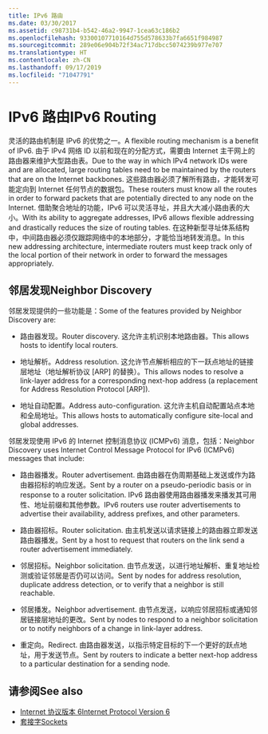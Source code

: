 ```yaml
---
title: IPv6 路由
ms.date: 03/30/2017
ms.assetid: c98731b4-b542-46a2-9947-1cea63c186b2
ms.openlocfilehash: 93300107710164d755d578633b7fa6651f984987
ms.sourcegitcommit: 289e06e904b72f34ac717dbcc5074239b977e707
ms.translationtype: HT
ms.contentlocale: zh-CN
ms.lasthandoff: 09/17/2019
ms.locfileid: "71047791"
---
```

# <a name="ipv6-routing"></a><span data-ttu-id="068d6-102">IPv6 路由</span><span class="sxs-lookup"><span data-stu-id="068d6-102">IPv6 Routing</span></span>
<span data-ttu-id="068d6-103">灵活的路由机制是 IPv6 的优势之一。</span><span class="sxs-lookup"><span data-stu-id="068d6-103">A flexible routing mechanism is a benefit of IPv6.</span></span> <span data-ttu-id="068d6-104">由于 IPv4 网络 ID 以前和现在的分配方式，需要由 Internet 主干网上的路由器来维护大型路由表。</span><span class="sxs-lookup"><span data-stu-id="068d6-104">Due to the way in which IPv4 network IDs were and are allocated, large routing tables need to be maintained by the routers that are on the Internet backbones.</span></span> <span data-ttu-id="068d6-105">这些路由器必须了解所有路由，才能转发可能定向到 Internet 任何节点的数据包。</span><span class="sxs-lookup"><span data-stu-id="068d6-105">These routers must know all the routes in order to forward packets that are potentially directed to any node on the Internet.</span></span> <span data-ttu-id="068d6-106">借助聚合地址的功能，IPv6 可以灵活寻址，并且大大减小路由表的大小。</span><span class="sxs-lookup"><span data-stu-id="068d6-106">With its ability to aggregate addresses, IPv6 allows flexible addressing and drastically reduces the size of routing tables.</span></span> <span data-ttu-id="068d6-107">在这种新型寻址体系结构中，中间路由器必须仅跟踪网络中的本地部分，才能恰当地转发消息。</span><span class="sxs-lookup"><span data-stu-id="068d6-107">In this new addressing architecture, intermediate routers must keep track only of the local portion of their network in order to forward the messages appropriately.</span></span>  
  
## <a name="neighbor-discovery"></a><span data-ttu-id="068d6-108">邻居发现</span><span class="sxs-lookup"><span data-stu-id="068d6-108">Neighbor Discovery</span></span>  
 <span data-ttu-id="068d6-109">邻居发现提供的一些功能是：</span><span class="sxs-lookup"><span data-stu-id="068d6-109">Some of the features provided by Neighbor Discovery are:</span></span>  
  
- <span data-ttu-id="068d6-110">路由器发现。</span><span class="sxs-lookup"><span data-stu-id="068d6-110">Router discovery.</span></span> <span data-ttu-id="068d6-111">这允许主机识别本地路由器。</span><span class="sxs-lookup"><span data-stu-id="068d6-111">This allows hosts to identify local routers.</span></span>  
  
- <span data-ttu-id="068d6-112">地址解析。</span><span class="sxs-lookup"><span data-stu-id="068d6-112">Address resolution.</span></span> <span data-ttu-id="068d6-113">这允许节点解析相应的下一跃点地址的链接层地址（地址解析协议 [ARP] 的替换）。</span><span class="sxs-lookup"><span data-stu-id="068d6-113">This allows nodes to resolve a link-layer address for a corresponding next-hop address (a replacement for Address Resolution Protocol [ARP]).</span></span>  
  
- <span data-ttu-id="068d6-114">地址自动配置。</span><span class="sxs-lookup"><span data-stu-id="068d6-114">Address auto-configuration.</span></span> <span data-ttu-id="068d6-115">这允许主机自动配置站点本地和全局地址。</span><span class="sxs-lookup"><span data-stu-id="068d6-115">This allows hosts to automatically configure site-local and global addresses.</span></span>  
  
 <span data-ttu-id="068d6-116">邻居发现使用 IPv6 的 Internet 控制消息协议 (ICMPv6) 消息，包括：</span><span class="sxs-lookup"><span data-stu-id="068d6-116">Neighbor Discovery uses Internet Control Message Protocol for IPv6 (ICMPv6) messages that include:</span></span>  
  
- <span data-ttu-id="068d6-117">路由器播发。</span><span class="sxs-lookup"><span data-stu-id="068d6-117">Router advertisement.</span></span> <span data-ttu-id="068d6-118">由路由器在伪周期基础上发送或作为路由器招标的响应发送。</span><span class="sxs-lookup"><span data-stu-id="068d6-118">Sent by a router on a pseudo-periodic basis or in response to a router solicitation.</span></span> <span data-ttu-id="068d6-119">IPv6 路由器使用路由器播发来播发其可用性、地址前缀和其他参数。</span><span class="sxs-lookup"><span data-stu-id="068d6-119">IPv6 routers use router advertisements to advertise their availability, address prefixes, and other parameters.</span></span>  
  
- <span data-ttu-id="068d6-120">路由器招标。</span><span class="sxs-lookup"><span data-stu-id="068d6-120">Router solicitation.</span></span> <span data-ttu-id="068d6-121">由主机发送以请求链接上的路由器立即发送路由器播发。</span><span class="sxs-lookup"><span data-stu-id="068d6-121">Sent by a host to request that routers on the link send a router advertisement immediately.</span></span>  
  
- <span data-ttu-id="068d6-122">邻居招标。</span><span class="sxs-lookup"><span data-stu-id="068d6-122">Neighbor solicitation.</span></span> <span data-ttu-id="068d6-123">由节点发送，以进行地址解析、重复地址检测或验证邻居是否仍可以访问。</span><span class="sxs-lookup"><span data-stu-id="068d6-123">Sent by nodes for address resolution, duplicate address detection, or to verify that a neighbor is still reachable.</span></span>  
  
- <span data-ttu-id="068d6-124">邻居播发。</span><span class="sxs-lookup"><span data-stu-id="068d6-124">Neighbor advertisement.</span></span> <span data-ttu-id="068d6-125">由节点发送，以响应邻居招标或通知邻居链接层地址的更改。</span><span class="sxs-lookup"><span data-stu-id="068d6-125">Sent by nodes to respond to a neighbor solicitation or to notify neighbors of a change in link-layer address.</span></span>  
  
- <span data-ttu-id="068d6-126">重定向。</span><span class="sxs-lookup"><span data-stu-id="068d6-126">Redirect.</span></span> <span data-ttu-id="068d6-127">由路由器发送，以指示特定目标的下一个更好的跃点地址，用于发送节点。</span><span class="sxs-lookup"><span data-stu-id="068d6-127">Sent by routers to indicate a better next-hop address to a particular destination for a sending node.</span></span>  
  
## <a name="see-also"></a><span data-ttu-id="068d6-128">请参阅</span><span class="sxs-lookup"><span data-stu-id="068d6-128">See also</span></span>

- [<span data-ttu-id="068d6-129">Internet 协议版本 6</span><span class="sxs-lookup"><span data-stu-id="068d6-129">Internet Protocol Version 6</span></span>](internet-protocol-version-6.md)
- [<span data-ttu-id="068d6-130">套接字</span><span class="sxs-lookup"><span data-stu-id="068d6-130">Sockets</span></span>](sockets.md)
